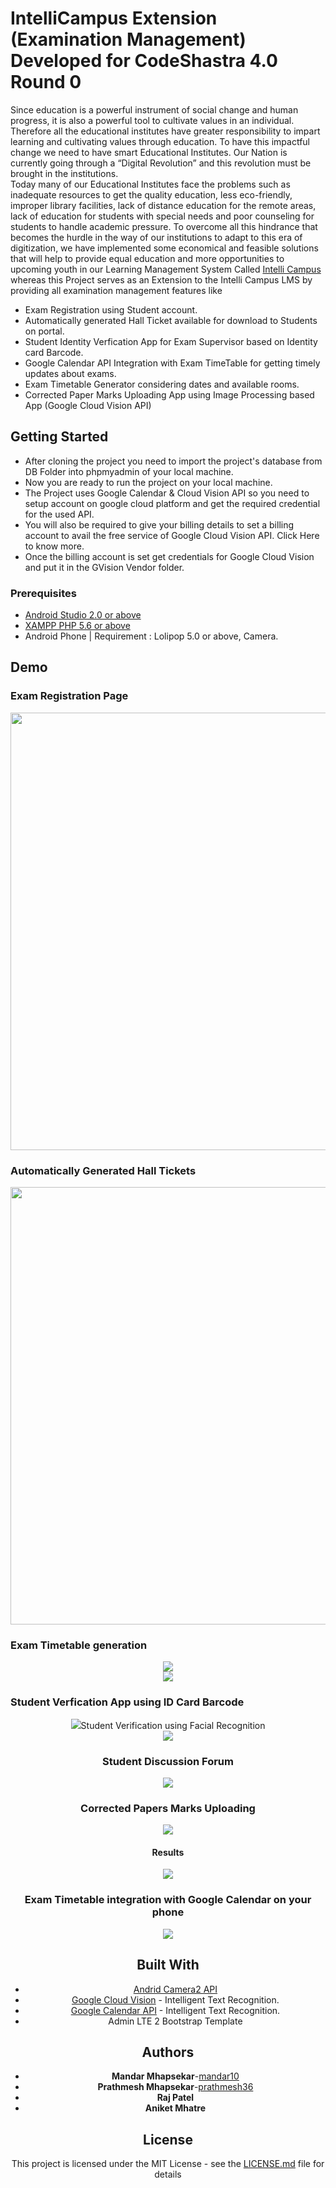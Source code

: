 # IntelliCampus Extension (Examination Management) Developed for CodeShastra 4.0 Round 0
Since education is a powerful instrument of social change and human progress, it is also a powerful tool to cultivate values in an individual. Therefore all the educational institutes have greater responsibility to impart learning and cultivating values through education. To have this impactful change we need to have smart Educational Institutes. Our Nation is currently going through a “Digital Revolution” and this revolution must be brought in the institutions.   
    Today many of our Educational Institutes face the problems such as inadequate resources to get the quality education, less eco-friendly, improper library facilities, lack of distance education for the remote areas, lack of education for students with special needs and poor counseling for students to handle academic pressure.
    To overcome all this hindrance that becomes the hurdle in the way of our institutions to adapt to this era of digitization, we have implemented some economical and feasible solutions that will help to provide equal education and more opportunities to upcoming youth in our Learning Management System Called [Intelli Campus](https://github.com/prathmesh36/IntelliCampus-Web) whereas this Project serves as an Extension to the Intelli Campus LMS by providing all examination management features like
* Exam Registration using Student account.
* Automatically generated Hall Ticket available for download to Students on portal.
* Student Identity Verfication App for Exam Supervisor based on Identity card Barcode.
* Google Calendar API Integration with Exam TimeTable for getting timely updates about exams.
* Exam Timetable Generator considering dates and available rooms.
* Corrected Paper Marks Uploading App using Image Processing based App (Google Cloud Vision API)

## Getting Started

* After cloning the project you need to import the project's database from DB Folder into phpmyadmin of your local machine.
* Now you are ready to run the project on your local machine.
* The Project uses Google Calendar & Cloud Vision API so you need to setup account on google cloud platform and get the required credential for the used API.
* You will also be required to give your billing details to set a billing account to avail the free service of Google Cloud Vision API. Click Here to know more.
* Once the billing account is set get credentials for Google Cloud Vision and put it in the GVision Vendor folder.

### Prerequisites
* [Android Studio 2.0 or above](https://developer.android.com/studio/index.html)
* [XAMPP PHP 5.6 or above](https://www.apachefriends.org/download.html)
* Android Phone | Requirement : Lolipop 5.0 or above, Camera.

## Demo

### Exam Registration Page
<center><img src="SS/1.png" width="700px"></center>

### Automatically Generated Hall Tickets
<center><img src="SS/2.png" width="700px"></center>

### Exam Timetable generation
<center><img src="SS/3a.png"></center>

<center><img src="SS/3b.png"></center>

### Student Verfication App using ID Card Barcode
<center><img src="SS/4.gif></center>

### Student Verification using Facial Recognition
<center><img src="SS/5.png"></center>

### Student Discussion Forum 
<center><img src="SS/6.png"></center>

### Corrected Papers Marks Uploading
<center><img src="SS/7.gif"></center>

#### Results
<center><img src="SS/7a.png"></center>

### Exam Timetable integration with Google Calendar on your phone
<center><img src="SS/8.png"></center>


## Built With
* [Andrid Camera2 API](https://developer.android.com/reference/android/hardware/camera2/package-summary.html)
* [Google Cloud Vision](https://cloud.google.com/vision/) - Intelligent Text Recognition.
* [Google Calendar API](https://developers.google.com/calendar/) - Intelligent Text Recognition.
* Admin LTE 2 Bootstrap Template

## Authors

* **Mandar Mhapsekar**-[mandar10](https://github.com/mandar10)
* **Prathmesh Mhapsekar**-[prathmesh36](https://github.com/prathmesh36 )
* **Raj Patel**
* **Aniket Mhatre**

## License

This project is licensed under the MIT License - see the [LICENSE.md](LICENSE.md) file for details
